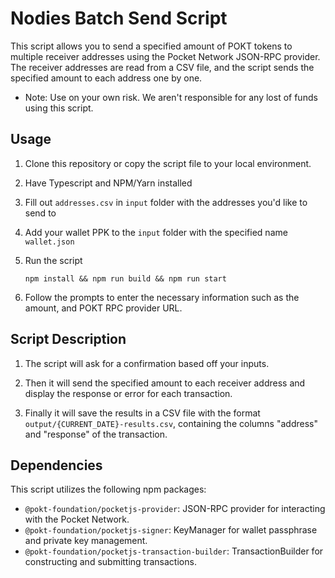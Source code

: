 

# Nodies Batch Send Script

This script allows you to send a specified amount of POKT tokens to multiple receiver addresses using the Pocket Network JSON-RPC provider. The receiver addresses are read from a CSV file, and the script sends the specified amount to each address one by one.

* Note: Use on your own risk. We aren't responsible for any lost of funds using this script.
## Usage

1. Clone this repository or copy the script file to your local environment.

2. Have Typescript and NPM/Yarn installed

3. Fill out `addresses.csv` in `input` folder with the addresses you'd like to send to

4. Add your wallet PPK to the `input` folder with the specified name `wallet.json`

5. Run the script

   ```shell
   npm install && npm run build && npm run start
   ```

6. Follow the prompts to enter the necessary information such as the amount, and POKT RPC provider URL.

## Script Description
1. The script will ask for a confirmation based off your inputs.

2. Then it will send the specified amount to each receiver address and display the response or error for each transaction.

3. Finally it will save the results in a CSV file with the format `output/{CURRENT_DATE}-results.csv`, containing the columns "address" and "response" of the transaction.

## Dependencies

This script utilizes the following npm packages:

- `@pokt-foundation/pocketjs-provider`: JSON-RPC provider for interacting with the Pocket Network.
- `@pokt-foundation/pocketjs-signer`: KeyManager for wallet passphrase and private key management.
- `@pokt-foundation/pocketjs-transaction-builder`: TransactionBuilder for constructing and submitting transactions.
